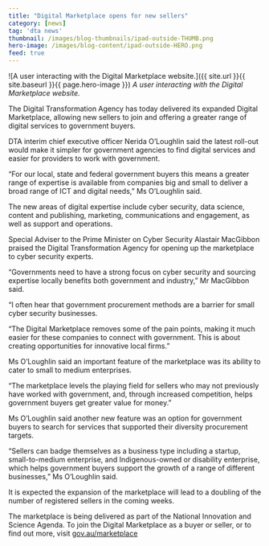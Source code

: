 ```yaml
---
title: "Digital Marketplace opens for new sellers"
category: [news]
tag: 'dta news'
thumbnail: /images/blog-thumbnails/ipad-outside-THUMB.png
hero-image: /images/blog-content/ipad-outside-HERO.png
feed: true
---
```


![A user interacting with the Digital Marketplace website.]({{ site.url }}{{ site.baseurl }}{{ page.hero-image }})
*A user interacting with the Digital Marketplace website.*

The Digital Transformation Agency has today delivered its expanded Digital Marketplace, allowing new sellers to join and offering a greater range of digital services to government buyers.

DTA interim chief executive officer Nerida O’Loughlin said the latest roll-out would make it simpler for government agencies to find digital services and easier for providers to work with government.

“For our local, state and federal government buyers this means a greater range of expertise is available from companies big and small to deliver a broad range of ICT and digital needs,” Ms O’Loughlin said.  

The new areas of digital expertise include cyber security, data science, content and publishing, marketing, communications and engagement, as well as support and operations.

Special Adviser to the Prime Minister on Cyber Security Alastair MacGibbon praised the Digital Transformation Agency for opening up the marketplace to cyber security experts.

“Governments need to have a strong focus on cyber security and sourcing expertise locally benefits both government and industry,” Mr MacGibbon said.

“I often hear that government procurement methods are a barrier for small cyber security businesses.

“The Digital Marketplace removes some of the pain points, making it much easier for these companies to connect with government. This is about creating opportunities for innovative local firms.”

Ms O’Loughlin said an important feature of the marketplace was its ability to cater to small to medium enterprises.

“The marketplace levels the playing field for sellers who may not previously have worked with government, and, through increased competition, helps government buyers get greater value for money.”

Ms O’Loughlin said another new feature was an option for government buyers to search for services that supported their diversity procurement targets.

“Sellers can badge themselves as a business type including a startup, small-to-medium enterprise, and Indigenous-owned or disability enterprise, which helps government buyers support the growth of a range of different businesses,” Ms O’Loughlin said.

It is expected the expansion of the marketplace will lead to a doubling of the number of registered sellers in the coming weeks.  

The marketplace is being delivered as part of the National Innovation and Science Agenda. To join the Digital Marketplace as a buyer or seller, or to find out more, visit [gov.au/marketplace](https://marketplace.service.gov.au/)
